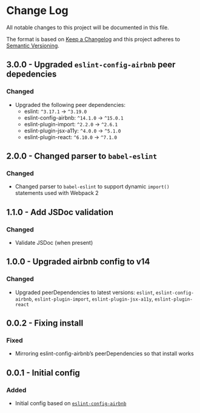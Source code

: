 # Change Log

All notable changes to this project will be documented in this file.

The format is based on [Keep a Changelog](http://keepachangelog.com/) 
and this project adheres to [Semantic Versioning](http://semver.org/).

## 3.0.0 - Upgraded `eslint-config-airbnb` peer depedencies
### Changed
- Upgraded the following peer dependencies:
  - eslint:                 `^3.17.1` -> `^3.19.0`
  - eslint-config-airbnb:   `^14.1.0` -> `^15.0.1`
  - eslint-plugin-import:   `^2.2.0`  -> `^2.6.1`
  - eslint-plugin-jsx-a11y: `^4.0.0`  -> `^5.1.0`
  - eslint-plugin-react:    `^6.10.0` -> `^7.1.0`

## 2.0.0 - Changed parser to `babel-eslint`
### Changed
- Changed parser to `babel-eslint` to support dynamic `import()` statements used with Webpack 2

## 1.1.0 - Add JSDoc validation
### Changed
- Validate JSDoc (when present)

## 1.0.0 - Upgraded airbnb config to v14
### Changed
- Upgraded peerDependencies to latest versions: `eslint`, `eslint-config-airbnb`, `eslint-plugin-import`, `eslint-plugin-jsx-a11y`, `eslint-plugin-react`

## 0.0.2 - Fixing install
### Fixed
- Mirroring eslint-config-airbnb’s peerDependencies so that install works

## 0.0.1 - Initial config
### Added
- Initial config based on [`eslint-config-airbnb`](https://www.npmjs.com/package/eslint-config-airbnb)

